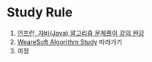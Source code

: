 # Study Rule

1. [인프런, 자바(Java) 알고리즘 문제풀이 강의 완강](https://www.inflearn.com/course/%EC%9E%90%EB%B0%94-%EC%95%8C%EA%B3%A0%EB%A6%AC%EC%A6%98-%EB%AC%B8%EC%A0%9C%ED%92%80%EC%9D%B4-%EC%BD%94%ED%85%8C%EB%8C%80%EB%B9%84/dashboard)
2. [WeareSoft Algorithm Study](https://github.com/WeareSoft/algorithm-study) 따라가기
3. 미정


